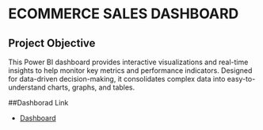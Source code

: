 # ECOMMERCE SALES DASHBOARD
## Project Objective
This Power BI dashboard provides interactive visualizations and real-time insights to help monitor key metrics and performance indicators. Designed for data-driven decision-making, it consolidates complex data into easy-to-understand charts, graphs, and tables.

##Dashborad Link
- <a href="https://github.com/ShreyasUke/Data-Analysis-Dashboard/blob/main/Project%20Dashboard.pbix">Dashboard</a>
